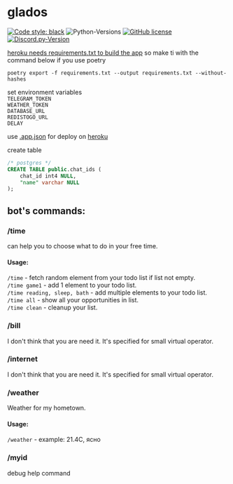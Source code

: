 # glados

[![Code style: black](https://img.shields.io/badge/code%20style-black-000000.svg)](https://github.com/psf/black)
![Python-Versions](https://img.shields.io/badge/python-3.9-blue)
[![GitHub license](https://img.shields.io/badge/license-MIT-blue.svg)](https://raw.githubusercontent.com/rvalien/orbbot/master/LICENSE)
[![Discord.py-Version](https://img.shields.io/badge/aiogram-2.13-blue)](https://pypi.org/project/discord.py/) 


[heroku needs requirements.txt to build the app](https://devcenter.heroku.com/articles/getting-started-with-python#declare-app-dependencies)
so make ti with the command below if you use poetry
```shell
poetry export -f requirements.txt --output requirements.txt --without-hashes
```

set environment variables  
`TELEGRAM_TOKEN`  
`WEATHER_TOKEN`  
`DATABASE_URL`  
`REDISTOGO_URL`  
`DELAY`  

use [.app.json](app.json) for deploy on [heroku](https://devcenter.heroku.com/articles/app-json-schema)

create table
```sql
/* postgres */
CREATE TABLE public.chat_ids (
	chat_id int4 NULL,
	"name" varchar NULL
);
```

## bot's commands: 

### /time  
can help you to choose what to do in your free time.  
#### Usage:
`/time` - fetch random element from your todo list if list not empty.  
`/time game1` - add 1 element to your todo list.  
`/time reading, sleep, bath` - add multiple elements to your todo list.  
`/time all` - show all your opportunities in list.  
`/time clean` - cleanup your list.


### /bill  
I don't think that you are need it. It's specified for small virtual operator.


### /internet  
I don't think that you are need it. It's specified for small virtual operator.


### /weather  
Weather for my hometown.
#### Usage:

`/weather` - example:  21.4C, ясно


### /myid  
debug help command
